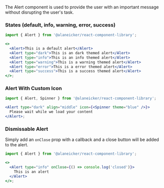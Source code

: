 The Alert component is used to provide the user with an important message without disrupting the user's task.

### States (default, info, warning, error, success)

```jsx
import { Alert } from '@alaneicker/react-component-library';

<>
  <Alert>This is a default alert</Alert>
  <Alert type="dark">This is an dark themed alert</Alert>
  <Alert type="info">This is an info themed alert</Alert>
  <Alert type="warning">This is a warning themed alert</Alert>
  <Alert type="error">This is a error themed alert</Alert>
  <Alert type="success">This is a success themed alert</Alert>
</>;
```

### Alert With Custom Icon

```jsx
import { Alert, Spinner } from '@alaneicker/react-component-library';

<Alert type="dark" align="middle" icon={<Spinner theme="blue" />}>
  Please wait while we load your content
</Alert>;
```

### Dismissable Alert

Simply add an `onClose` prop with a callback and a close button will be added to the alert.

```jsx
import { Alert } from '@alaneicker/react-component-library';

<>
  <Alert type="info" onClose={() => console.log('closed')}>
    This is an alert
  </Alert>
</>;
```
